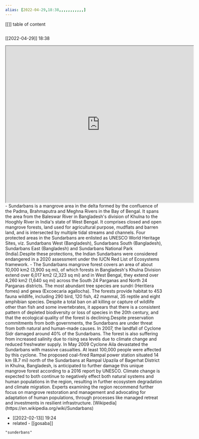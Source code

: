 ```yaml
---
alias: [2022-04-29,18:38,,,,,,,,,,,]
---
```

[[]]
table of content
```toc
```

[[2022-04-29]] 18:38
<iframe src="https://www.wikiwand.com/en/Sundarbans" width="600" height="500" ></iframe>
- Sundarbans is a mangrove area in the delta formed by the confluence of the Padma, Brahmaputra and Meghna Rivers in the Bay of Bengal. It spans the area from the Baleswar River in Bangladesh's division of Khulna to the Hooghly River in India's state of West Bengal. It comprises closed and open mangrove forests, land used for agricultural purpose, mudflats and barren land, and is intersected by multiple tidal streams and channels. Four protected areas in the Sundarbans are enlisted as UNESCO World Heritage Sites, viz. Sundarbans West (Bangladesh), Sundarbans South (Bangladesh), Sundarbans East (Bangladesh) and Sundarbans National Park (India).Despite these protections, the Indian Sundarbans were considered endangered in a 2020 assessment under the IUCN Red List of Ecosystems framework.
- The Sundarbans mangrove forest covers an area of about 10,000 km2 (3,900 sq mi), of which forests in Bangladesh's Khulna Division extend over 6,017 km2 (2,323 sq mi) and in West Bengal, they extend over 4,260 km2 (1,640 sq mi) across the South 24 Parganas and North 24 Parganas districts. The most abundant tree species are sundri (Heritiera fomes) and gewa (Excoecaria agallocha). The forests provide habitat to 453 fauna wildlife, including 290 bird, 120 fish, 42 mammal, 35 reptile and eight amphibian species. Despite a total ban on all killing or capture of wildlife other than fish and some invertebrates, it appears that there is a consistent pattern of depleted biodiversity or loss of species in the 20th century, and that the ecological quality of the forest is declining.Despite preservation commitments from both governments, the Sundarbans are under threat from both natural and human-made causes. In 2007, the landfall of Cyclone Sidr damaged around 40% of the Sundarbans. The forest is also suffering from increased salinity due to rising sea levels due to climate change and reduced freshwater supply. In May 2009 Cyclone Aila devastated the Sundarbans with massive casualties. At least 100,000 people were affected by this cyclone. The proposed coal-fired Rampal power station situated 14 km (8.7 mi) north of the Sundarbans at Rampal Upazila of Bagerhat District in Khulna, Bangladesh, is anticipated to further damage this unique mangrove forest according to a 2016 report by UNESCO. Climate change is expected to both continue to negatively effect both natural systems and human populations in the region, resulting in further ecosystem degradation and climate migration. Experts examining the region recommend further focus on mangrove restoration and management and advocating for adaptation of human populations, through processes like managed retreat and investments in resilient infrastructure.
[Wikipedia](https://en.wikipedia.org/wiki/Sundarbans)

- [[2022-02-13]] 19:24
- related - [[gosaba]]
```query
"sunderbans"
```